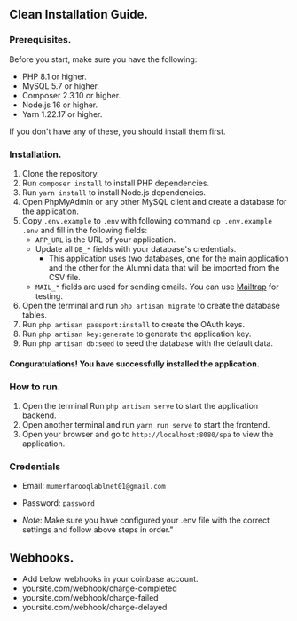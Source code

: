 ## Clean Installation Guide.

### Prerequisites.
Before you start, make sure you have the following:
- PHP 8.1 or higher.
- MySQL 5.7 or higher.
- Composer 2.3.10 or higher.
- Node.js 16 or higher.
- Yarn 1.22.17 or higher.

If you don't have any of these, you should install them first.

### Installation.
1. Clone the repository.
2. Run `composer install` to install PHP dependencies.
3. Run `yarn install` to install Node.js dependencies.
4. Open PhpMyAdmin or any other MySQL client and create a database for the application.
5. Copy `.env.example` to `.env` with following command `cp .env.example .env` and fill in the following fields:
    - `APP_URL` is the URL of your application.
    - Update all `DB_*` fields with your database's credentials.
        - This application uses two databases, one for the main application and the other for the Alumni data that will be imported from the CSV file.
    - `MAIL_*` fields are used for sending emails. You can use [Mailtrap](https://mailtrap.io/) for testing.
6. Open the terminal and run `php artisan migrate` to create the database tables.
7. Run `php artisan passport:install` to create the OAuth keys.
8. Run `php artisan key:generate` to generate the application key.
9. Run `php artisan db:seed` to seed the database with the default data.

#### Conguratulations! You have successfully installed the application.

### How to run.
1. Open the terminal Run `php artisan serve` to start the application backend.
2. Open another terminal and run `yarn run serve` to start the frontend.
3. Open your browser and go to `http://localhost:8080/spa` to view the application.

### Credentials
- Email: `mumerfarooqlablnet01@gmail.com`
- Password: `password`

- *Note*: Make sure you have configured your .env file with the correct settings and follow above steps in order."

## Webhooks.
- Add below webhooks in your coinbase account.
- yoursite.com/webhook/charge-completed
- yoursite.com/webhook/charge-failed
- yoursite.com/webhook/charge-delayed

